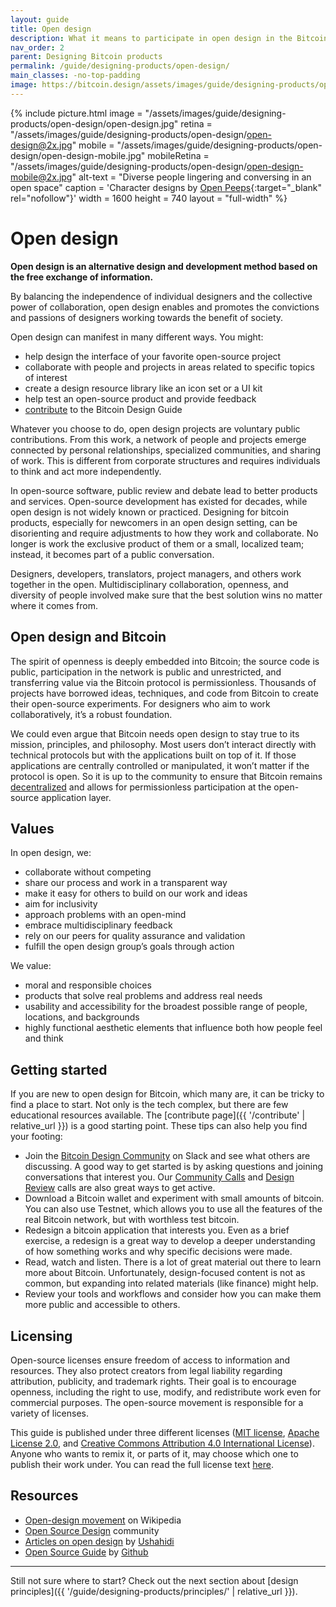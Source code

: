 ```yaml
---
layout: guide
title: Open design
description: What it means to participate in open design in the Bitcoin ecosystem.
nav_order: 2
parent: Designing Bitcoin products
permalink: /guide/designing-products/open-design/
main_classes: -no-top-padding
image: https://bitcoin.design/assets/images/guide/designing-products/open-design/open-design-preview.jpg
---
```


<!--

Editor's notes

Explain what open design is
Why it is worthwhile
- Different way of design that leads to different results
- Individual independence
- Global collaboration
Levels
- Our own role in the "world"
- Publishing something for others to use
- Cross-project collaboration
- Project-specific collaboration
Examples in Bitcoin Design
- Guide
- Johns exploring CoinJoins with Wasabi and wider bitcoin audience (cross-project)
- Bosch working with Bitcoin Core GUI (project-specific)

Ideas
- Add quotes and stories from designers

Illustration sources

- https://www.figma.com/file/qzvCvqhSRx3Jq8aywaSjlr/Bitcoin-Design-Guide-Illustrations-CO?node-id=881%3A1051

-->

{% include picture.html
   image = "/assets/images/guide/designing-products/open-design/open-design.jpg"
   retina = "/assets/images/guide/designing-products/open-design/open-design@2x.jpg"
   mobile = "/assets/images/guide/designing-products/open-design/open-design-mobile.jpg"
   mobileRetina = "/assets/images/guide/designing-products/open-design/open-design-mobile@2x.jpg"
   alt-text = "Diverse people lingering and conversing in an open space"
   caption = 'Character designs by [Open Peeps](https://www.openpeeps.com/){:target="_blank" rel="nofollow"}'
   width = 1600
   height = 740
   layout = "full-width"
%}

# Open design

**Open design is an alternative design and development method based on the free exchange of information.**

By balancing the independence of individual designers and the collective power of collaboration, open design enables and promotes the convictions and passions of designers working towards the benefit of society.

Open design can manifest in many different ways. You might:

* help design the interface of your favorite open-source project
* collaborate with people and projects in areas related to specific topics of interest
* create a design resource library like an icon set or a UI kit
* help test an open-source product and provide feedback
* [contribute](/guide/contribute/) to the Bitcoin Design Guide

Whatever you choose to do, open design projects are voluntary public contributions. From this work, a network of people and projects emerge connected by personal relationships, specialized communities, and sharing of work. This is different from corporate structures and requires individuals to think and act more independently.

In open-source software, public review and debate lead to better products and services. Open-source development has existed for decades, while open design is not widely known or practiced. Designing for bitcoin products, especially for newcomers in an open design setting, can be disorienting and require adjustments to how they work and collaborate. No longer is work the exclusive product of them or a small, localized team; instead, it becomes part of a public conversation.

Designers, developers, translators, project managers, and others work together in the open. Multidisciplinary collaboration, openness, and diversity of people involved make sure that the best solution wins no matter where it comes from.

##  Open design and Bitcoin

The spirit of openness is deeply embedded into Bitcoin; the source code is public, participation in the network is public and unrestricted, and transferring value via the Bitcoin protocol is permissionless. Thousands of projects have borrowed ideas, techniques, and code from Bitcoin to create their open-source experiments. For designers who aim to work collaboratively, it’s a robust foundation.

We could even argue that Bitcoin needs open design to stay true to its mission, principles, and philosophy. Most users don’t interact directly with technical protocols but with the applications built on top of it. If those applications are centrally controlled or manipulated, it won’t matter if the protocol is open. So it is up to the community to ensure that Bitcoin remains [decentralized](/guide/designing-products/principles/#decentralization) and allows for permissionless participation at the open-source application layer.

## Values

In open design, we:

- collaborate without competing
- share our process and work in a transparent way
- make it easy for others to build on our work and ideas
- aim for inclusivity
- approach problems with an open-mind
- embrace multidisciplinary feedback
- rely on our peers for quality assurance and validation
- fulfill the open design group’s goals through action


We value:

- moral and responsible choices
- products that solve real problems and address real needs
- usability and accessibility for the broadest possible range of people, locations, and backgrounds
- highly functional aesthetic elements that influence both how people feel and think


## Getting started

If you are new to open design for Bitcoin, which many are, it can be tricky to find a place to start. Not only is the tech complex, but there are few educational resources available. The [contribute page]({{ '/contribute' | relative_url }}) is a good starting point. These tips can also help you find your footing:


- Join the [Bitcoin Design Community]({{site.slack_invite_url}}) on Slack and see what others are discussing. A good way to get started is by asking questions and joining conversations that interest you. Our [Community Calls](https://github.com/BitcoinDesign/Meta/issues?q=is%3Aissue+is%3Aopen+Community+Call) and [Design Review](https://github.com/BitcoinDesign/Meta/issues?q=is%3Aissue+is%3Aopen+Design+Review+Call+) calls are also great ways to get active.
- Download a Bitcoin wallet and experiment with small amounts of bitcoin. You can also use Testnet, which allows you to use all the features of the real Bitcoin network, but with worthless test bitcoin.
- Redesign a bitcoin application that interests you. Even as a brief exercise, a redesign is a great way to develop a deeper understanding of how something works and why specific decisions were made.
- Read, watch and listen. There is a lot of great material out there to learn more about Bitcoin. Unfortunately, design-focused content is not as common, but expanding into related materials (like finance) might help.
- Review your tools and workflows and consider how you can make them more public and accessible to others.

## Licensing

Open-source licenses ensure freedom of access to information and resources. They also protect creators from legal liability regarding attribution, publicity, and trademark rights. Their goal is to encourage openness, including the right to use, modify, and redistribute work even for commercial purposes. The open-source movement is responsible for a variety of licenses.

This guide is published under three different licenses ([MIT license]({{site.github_repository_url}}blob/master/LICENSE-MIT), [Apache License 2.0]({{site.github_repository_url}}blob/master/LICENSE-APACHE), and [Creative Commons Attribution 4.0 International License]({{site.github_repository_url}}blob/master/LICENSE-CC-BY)). Anyone who wants to remix it, or parts of it, may choose which one to publish their work under. You can read the full license text [here]({{site.github_repository_url}}blob/master/LICENSE).

## Resources

- [Open-design movement](https://en.wikipedia.org/wiki/Open-design_movement) on Wikipedia
- [Open Source Design](https://opensourcedesign.net/) community
- [Articles on open design](https://opendesign.ushahidi.com/open-design-articles/) by [Ushahidi](https://www.ushahidi.com/)
- [Open Source Guide](https://opensource.guide/) by [Github](https://github.com/)

---

Still not sure where to start? Check out the next section about [design principles]({{ '/guide/designing-products/principles/' | relative_url }}).
